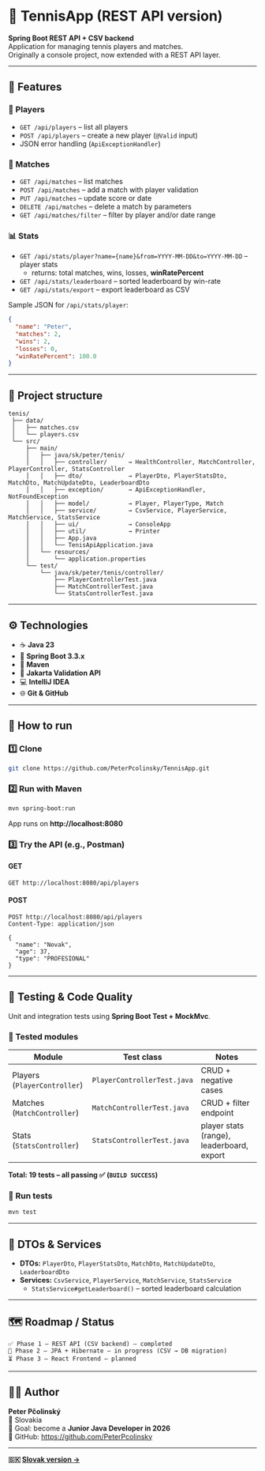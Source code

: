 # 🎾 TennisApp (REST API version)

**Spring Boot REST API + CSV backend**  
Application for managing tennis players and matches.  
Originally a console project, now extended with a REST API layer.

---

## 🧩 Features
### 👥 Players
- `GET /api/players` – list all players  
- `POST /api/players` – create a new player (`@Valid` input)  
- JSON error handling (`ApiExceptionHandler`)  

### 🎾 Matches
- `GET /api/matches` – list matches  
- `POST /api/matches` – add a match with player validation  
- `PUT /api/matches` – update score or date  
- `DELETE /api/matches` – delete a match by parameters  
- `GET /api/matches/filter` – filter by player and/or date range

### 📊 Stats
- `GET /api/stats/player?name={name}&from=YYYY-MM-DD&to=YYYY-MM-DD` – player stats  
  - returns: total matches, wins, losses, **winRatePercent**  
- `GET /api/stats/leaderboard` – sorted leaderboard by win-rate  
- `GET /api/stats/export` – export leaderboard as CSV

Sample JSON for `/api/stats/player`:
```json
{
  "name": "Peter",
  "matches": 2,
  "wins": 2,
  "losses": 0,
  "winRatePercent": 100.0
}
```

---

## 🧱 Project structure
```
tenis/
 ├── data/
 │   ├── matches.csv
 │   └── players.csv
 └── src/
     ├── main/
     │   ├── java/sk/peter/tenis/
     │   │   ├── controller/      → HealthController, MatchController, PlayerController, StatsController
     │   │   ├── dto/             → PlayerDto, PlayerStatsDto, MatchDto, MatchUpdateDto, LeaderboardDto
     │   │   ├── exception/       → ApiExceptionHandler, NotFoundException
     │   │   ├── model/           → Player, PlayerType, Match
     │   │   ├── service/         → CsvService, PlayerService, MatchService, StatsService
     │   │   ├── ui/              → ConsoleApp
     │   │   ├── util/            → Printer
     │   │   ├── App.java
     │   │   └── TenisApiApplication.java
     │   └── resources/
     │       └── application.properties
     └── test/
         └── java/sk/peter/tenis/controller/
             ├── PlayerControllerTest.java
             ├── MatchControllerTest.java
             └── StatsControllerTest.java
```

---

## ⚙️ Technologies
- ☕ **Java 23**
- 🚀 **Spring Boot 3.3.x**
- 🧩 **Maven**
- 🧰 **Jakarta Validation API**
- 💻 **IntelliJ IDEA**
- 🌐 **Git & GitHub**

---

## 🚀 How to run
### 1️⃣ Clone
```bash
git clone https://github.com/PeterPcolinsky/TennisApp.git
```

### 2️⃣ Run with Maven
```bash
mvn spring-boot:run
```
App runs on **http://localhost:8080**

### 3️⃣ Try the API (e.g., Postman)
#### GET
```
GET http://localhost:8080/api/players
```
#### POST
```http
POST http://localhost:8080/api/players
Content-Type: application/json

{
  "name": "Novak",
  "age": 37,
  "type": "PROFESIONAL"
}
```

---

## 🧪 Testing & Code Quality

Unit and integration tests using **Spring Boot Test + MockMvc**.

### 🔹 Tested modules
| Module | Test class | Notes |
|--------|------------|-------|
| Players (`PlayerController`) | `PlayerControllerTest.java` | CRUD + negative cases |
| Matches (`MatchController`) | `MatchControllerTest.java` | CRUD + filter endpoint |
| Stats (`StatsController`) | `StatsControllerTest.java` | player stats (range), leaderboard, export |

**Total: 19 tests – all passing ✅ (`BUILD SUCCESS`)**

### 🔹 Run tests
```bash
mvn test
```

---

## 🧰 DTOs & Services
- **DTOs:** `PlayerDto`, `PlayerStatsDto`, `MatchDto`, `MatchUpdateDto`, `LeaderboardDto`  
- **Services:** `CsvService`, `PlayerService`, `MatchService`, `StatsService`  
  - `StatsService#getLeaderboard()` – sorted leaderboard calculation

---

## 🗺️ Roadmap / Status
```
✅ Phase 1 – REST API (CSV backend) – completed
🚧 Phase 2 – JPA + Hibernate – in progress (CSV → DB migration)
⏳ Phase 3 – React Frontend – planned
```

---

## 👨‍💻 Author
**Peter Pčolinský**  
📍 Slovakia  
🎯 Goal: become a **Junior Java Developer in 2026**  
🔗 GitHub: https://github.com/PeterPcolinsky

---

**🇸🇰 [Slovak version →](README.md)**
